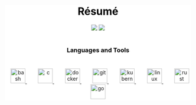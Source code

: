 <div style="background-color: #ffffff">
  <h1 align="center" style="color: #000000">R&#233;sum&#233;</h1>

  <div align="center" style="background-color: #ffffff">
    <img
      src="https://github-readme-stats.vercel.app/api?username=aendeavor&show_icons=true&hide_title=true&hide_border=true&include_all_commits=true&bg_color=FFFFFF&text_color=000000&icon_color=438CE8"
    />
    <img
      src="https://github-readme-stats.vercel.app/api/top-langs?username=aendeavor&show_icons=true&locale=en&langs_count=3&hide_border=true&bg_color=FFFFFF&text_color=000000&icon_color=438CE8&hide_title=true"
    />
  </div>

  <h3 align="center" style="color: #000000; margin: 40px">
    Languages and Tools
  </h3>

  <div align="center">
    <a
      href="https://www.gnu.org/software/bash/"
      target="_blank"
      style="padding: 15px"
    >
      <img
        src="https://www.vectorlogo.zone/logos/gnu_bash/gnu_bash-icon.svg"
        alt="bash"
        width="40"
        height="40"
      />
    </a>
    <a
      href="https://www.cprogramming.com/"
      target="_blank"
      style="padding: 15px"
    >
      <img
        src="https://devicons.github.io/devicon/devicon.git/icons/c/c-original.svg"
        alt="c"
        width="40"
        height="40"
      />
    </a>
    <a href="https://www.docker.com/" target="_blank" style="padding: 15px">
      <img
        src="https://devicons.github.io/devicon/devicon.git/icons/docker/docker-original-wordmark.svg"
        alt="docker"
        width="40"
        height="40"
      />
    </a>
    <a href="https://git-scm.com/" target="_blank" style="padding: 15px">
      <img
        src="https://www.vectorlogo.zone/logos/git-scm/git-scm-icon.svg"
        alt="git"
        width="40"
        height="40"
      />
    </a>
    <a href="https://kubernetes.io" target="_blank" style="padding: 15px">
      <img
        src="https://www.vectorlogo.zone/logos/kubernetes/kubernetes-icon.svg"
        alt="kubernetes"
        width="40"
        height="40"
      />
    </a>
    <a href="https://www.linux.org/" target="_blank" style="padding: 15px">
      <img
        src="https://devicons.github.io/devicon/devicon.git/icons/linux/linux-original.svg"
        alt="linux"
        width="40"
        height="40"
      />
    </a>
    <a href="https://www.rust-lang.org" target="_blank" style="padding: 15px">
      <img
        src="https://devicons.github.io/devicon/devicon.git/icons/rust/rust-plain.svg"
        alt="rust"
        width="40"
        height="40"
      />
    </a>
    <a href="https://golang.org" target="_blank" style="padding: 15px">
      <img
        src="https://devicons.github.io/devicon/devicon.git/icons/go/go-original.svg"
        alt="go"
        width="40"
        height="40"
      />
    </a>
  </div>
</div>
